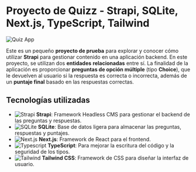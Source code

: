 # Proyecto de Quizz - Strapi, SQLite, Next.js, TypeScript, Tailwind

![Quiz App](https://img.icons8.com/ios/452/question-mark.png)

Este es un pequeño **proyecto de prueba** para explorar y conocer cómo utilizar **Strapi** para gestionar contenido en una aplicación backend. En este proyecto, se utilizan dos **entidades**  **relacionadas** entre sí. La finalidad de la aplicación es proporcionar **preguntas de opción múltiple** (tipo **Choice**), que le devuelven al usuario si la respuesta es correcta o incorrecta, además de un **puntaje final** basado en las respuestas correctas.

## Tecnologías utilizadas

- ![Strapi](https://img.icons8.com/ios/452/strapi.png) **Strapi**: Framework Headless CMS para gestionar el backend de las preguntas y respuestas.
- ![SQLite](https://img.icons8.com/ios/452/sqlite.png) **SQLite**: Base de datos ligera para almacenar las preguntas, respuestas y puntajes.
- ![Next.js](https://img.icons8.com/ios/452/next.js.png) **Next.js**: Framework de React para el frontend.
- ![Typescript](https://img.icons8.com/ios/452/typescript.png) **TypeScript**: Para mejorar la escritura del código y la seguridad de los tipos.
- ![Tailwind](https://img.icons8.com/ios/452/tailwindcss.png) **Tailwind CSS**: Framework de CSS para diseñar la interfaz de usuario.



